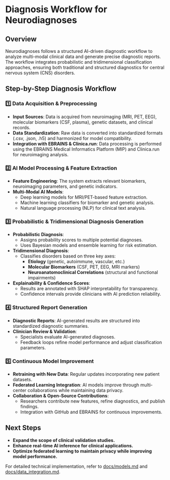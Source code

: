 # Diagnosis Workflow for Neurodiagnoses

## Overview
Neurodiagnoses follows a structured AI-driven diagnostic workflow to analyze multi-modal clinical data and generate precise diagnostic reports. The workflow integrates probabilistic and tridimensional classification approaches, ensuring both traditional and structured diagnostics for central nervous system (CNS) disorders.

## Step-by-Step Diagnosis Workflow

### 1️⃣ Data Acquisition & Preprocessing
- **Input Sources**: Data is acquired from neuroimaging (MRI, PET, EEG), molecular biomarkers (CSF, plasma), genetic datasets, and clinical records.
- **Data Standardization**: Raw data is converted into standardized formats (.csv, .json, .h5) and harmonized for model compatibility.
- **Integration with EBRAINS & Clinica.run**: Data processing is performed using the EBRAINS Medical Informatics Platform (MIP) and Clinica.run for neuroimaging analysis.

### 2️⃣ AI Model Processing & Feature Extraction
- **Feature Engineering**: The system extracts relevant biomarkers, neuroimaging parameters, and genetic indicators.
- **Multi-Modal AI Models**:
  - Deep learning models for MRI/PET-based feature extraction.
  - Machine learning classifiers for biomarker and genetic analysis.
  - Natural language processing (NLP) for clinical text analysis.

### 3️⃣ Probabilistic & Tridimensional Diagnosis Generation
- **Probabilistic Diagnosis**:
  - Assigns probability scores to multiple potential diagnoses.
  - Uses Bayesian models and ensemble learning for risk estimation.
- **Tridimensional Diagnosis**:
  - Classifies disorders based on three key axes:
    - **Etiology** (genetic, autoimmune, vascular, etc.)
    - **Molecular Biomarkers** (CSF, PET, EEG, MRI markers)
    - **Neuroanatomoclinical Correlations** (structural and functional impairments)
- **Explainability & Confidence Scores**:
  - Results are annotated with SHAP interpretability for transparency.
  - Confidence intervals provide clinicians with AI prediction reliability.

### 4️⃣ Structured Report Generation
- **Diagnostic Reports**: AI-generated results are structured into standardized diagnostic summaries.
- **Clinician Review & Validation**:
  - Specialists evaluate AI-generated diagnoses.
  - Feedback loops refine model performance and adjust classification parameters.

### 5️⃣ Continuous Model Improvement
- **Retraining with New Data**: Regular updates incorporating new patient datasets.
- **Federated Learning Integration**: AI models improve through multi-center collaborations while maintaining data privacy.
- **Collaboration & Open-Source Contributions**:
  - Researchers contribute new features, refine diagnostics, and publish findings.
  - Integration with GitHub and EBRAINS for continuous improvements.

## Next Steps
- **Expand the scope of clinical validation studies.**
- **Enhance real-time AI inference for clinical applications.**
- **Optimize federated learning to maintain privacy while improving model performance.**

For detailed technical implementation, refer to [docs/models.md](models.md) and [docs/data_integration.md](data_integration.md).
